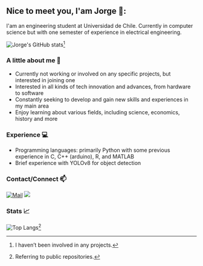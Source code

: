 ## Nice to meet you, I'am Jorge 👋:
I'am an engineering student at Universidad de Chile.
Currently in computer science but with one semester of experience in electrical engineering.
<!--
presentation card: https://github.com/anuraghazra/github-readme-stats
-->
![Jorge's GitHub stats](https://github-readme-stats.vercel.app/api?username=JorgeCSH&show_icons=true&theme=tokyonight)[^1]


### A little about me 🤔
- Currently not working or involved on any specific projects, but interested in joining one
- Interested in all kinds of tech innovation and advances, from hardware to software
- Constantly seeking to develop and gain new skills and experiences in my main area
- Enjoy learning about various fields, including science, economics, history and more

### Experience 💻
- Programming languages: primarily Python with some previous experience in C, C++ (arduino), R, and MATLAB
- Brief experience with YOLOv8 for object detection

### Contact/Connect 📫
<!--
where did I get the icons: https://github.com/alexandresanlim/Badges4-README.md-Profile?tab=readme-ov-file#how-to-use
-->
<a href="mailto:jorge.cummins.hs@gmail.com"><img alt="Mail" src="https://img.shields.io/badge/Mail-D14836?style=for-the-badge&logo=gmail&logoColor=white" /></a>
<a href="https://www.linkedin.com/in/jorge-cummins-holger-347053305/"><img src="https://img.shields.io/badge/LinkedIn-0077B5?style=for-the-badge&logo=linkedin&logoColor=white" /></a>

### Stats 📈

![Top Langs](https://github-readme-stats.vercel.app/api/top-langs/?username=JorgeCSH&langs_count=8)[^2]
<!--[![WakaTime stats](https://github-readme-stats.vercel.app/api/wakatime?username=JorgeCSH)](https://github.com/JorgeCSH/github-readme-stats)-->




<!--



-->


<!--
No lo borro por si las moscas 
**JorgeCSH/JorgeCSH** is a ✨ _special_ ✨ repository because its `README.md` (this file) appears on your GitHub profile.

Here are some ideas to get you started:

- 🌱 I’m currently learning ...
- 🤔 I’m looking for help with ...
- 💬 Ask me about ...
- 📫 How to reach me: ...
- ⚡ Fun fact: ...
-->
[^1]: I haven’t been involved in any projects.
[^2]: Referring to public repositories.
